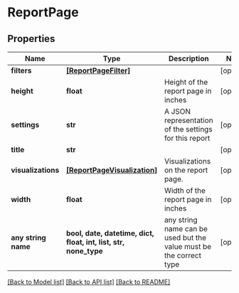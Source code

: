# ReportPage


## Properties
Name | Type | Description | Notes
------------ | ------------- | ------------- | -------------
**filters** | [**[ReportPageFilter]**](ReportPageFilter.md) |  | [optional] 
**height** | **float** | Height of the report page in inches | [optional] 
**settings** | **str** | A JSON representation of the settings for this report | [optional] 
**title** | **str** |  | [optional] 
**visualizations** | [**[ReportPageVisualization]**](ReportPageVisualization.md) | Visualizations on the report page. | [optional] 
**width** | **float** | Width of the report page in inches | [optional] 
**any string name** | **bool, date, datetime, dict, float, int, list, str, none_type** | any string name can be used but the value must be the correct type | [optional]

[[Back to Model list]](../README.md#documentation-for-models) [[Back to API list]](../README.md#documentation-for-api-endpoints) [[Back to README]](../README.md)


